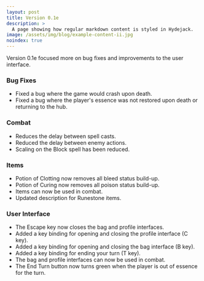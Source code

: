 ```yaml
---
layout: post
title: Version 0.1e
description: >
  A page showing how regular markdown content is styled in Hydejack.
image: /assets/img/blog/example-content-ii.jpg
noindex: true
---
```


Version 0.1e focused more on bug fixes and improvements to the user interface.

### Bug Fixes
- Fixed a bug where the game would crash upon death.
- Fixed a bug where the player's essence was not restored upon death or returning to the hub.

### Combat
- Reduces the delay between spell casts.
- Reduced the delay between enemy actions.
- Scaling on the Block spell has been reduced.

### Items
- Potion of Clotting now removes all bleed status build-up.
- Potion of Curing now removes all poison status build-up.
- Items can now be used in combat.
- Updated description for Runestone items.

### User Interface
- The Escape key now closes the bag and profile interfaces.
- Added a key binding for opening and closing the profile interface (C key).
- Added a key binding for opening and closing the bag interface (B key).
- Added a key binding for ending your turn (T key).
- The bag and profile interfaces can now be used in combat.
- The End Turn button now turns green when the player is out of essence for the turn.
